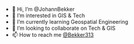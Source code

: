 - 👋 Hi, I’m @JohannBekker
- 👀 I’m interested in GIS & Tech
- 🌱 I’m currently learning Geospatial Engineering
- 💞️ I’m looking to collaborate on Tech & GIS
- 📫 How to reach me [@Bekker313](https://twitter.com/bekker313)

<!---
JohannBekker/JohannBekker is a ✨ special ✨ repository because its `README.md` (this file) appears on your GitHub profile.
You can click the Preview link to take a look at your changes.
--->
